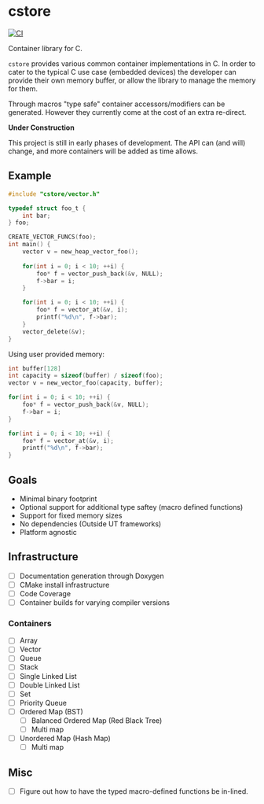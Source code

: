 # cstore

[![CI](https://github.com/kris-reynolds/cstore/actions/workflows/test.yml/badge.svg)](https://github.com/kris-reynolds/cstore/actions/workflows/test.yml)

Container library for C.

`cstore` provides various common container implementations in C.  In order to cater to the typical C use case (embedded devices) the developer can provide their own memory buffer, or allow the library to manage the memory for them.

Through macros "type safe" container accessors/modifiers can be generated.  However they currently come at the cost of an extra re-direct.

**Under Construction**

This project is still in early phases of development.  The API can (and will) change, and more containers will be added as time allows.

## Example

```c
#include "cstore/vector.h"

typedef struct foo_t {
    int bar;
} foo;

CREATE_VECTOR_FUNCS(foo);
int main() {
    vector v = new_heap_vector_foo();
    
    for(int i = 0; i < 10; ++i) {
        foo* f = vector_push_back(&v, NULL);
        f->bar = i;
    }

    for(int i = 0; i < 10; ++i) {
        foo* f = vector_at(&v, i);
        printf("%d\n", f->bar);
    }
    vector_delete(&v);
}
```

Using user provided memory:

```c
int buffer[128]
int capacity = sizeof(buffer) / sizeof(foo);
vector v = new_vector_foo(capacity, buffer);

for(int i = 0; i < 10; ++i) {
    foo* f = vector_push_back(&v, NULL);
    f->bar = i;
}

for(int i = 0; i < 10; ++i) {
    foo* f = vector_at(&v, i);
    printf("%d\n", f->bar);
}
```

## Goals

- Minimal binary footprint
-    Optional support for additional type saftey (macro defined functions)
- Support for fixed memory sizes
- No dependencies (Outside UT frameworks)
- Platform agnostic

## Infrastructure

- [ ] Documentation generation through Doxygen
- [ ] CMake install infrastructure
- [ ] Code Coverage
- [ ] Container builds for varying compiler versions

### Containers

- [ ] Array
- [ ] Vector
- [ ] Queue
- [ ] Stack
- [ ] Single Linked List
- [ ] Double Linked List
- [ ] Set
- [ ] Priority Queue
- [ ] Ordered Map (BST)
  - [ ] Balanced Ordered Map (Red Black Tree)
  - [ ] Multi map
- [ ] Unordered Map (Hash Map)
  - [ ] Multi map

## Misc

- [ ] Figure out how to have the typed macro-defined functions be in-lined.
